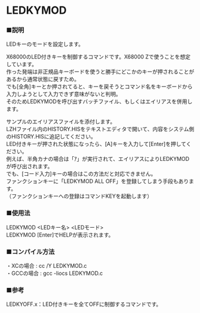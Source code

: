 # LEDKYMOD
### ■説明
LEDキーのモードを設定します。

X68000のLED付きキーを制御するコマンドです。X68000 Zで使うことを想定しています。<br>
作った発端は非正規品キーボードを使うと勝手にどこかのキーが押されることがあるから通常状態に戻すため。<br>
でも[全角]キーとか押されてると、キーを戻そうとコマンド名をキーボードから入力しようとして入力できず意味がないと判明。<br>
そのためLEDKYMODを呼び出すバッチファイル、もしくはエイリアスを併用します。<br>

サンプルのエイリアスファイルを添付します。<br>
LZHファイル内のHISTORY.HISをテキストエディタで開いて、内容をシステム側のHISTORY.HISに追記してください。<br>
LED付きキーが押された状態になったら、[A]キーを入力して[Enter]を押してください。<br>
例えば、半角カナの場合は「ｱ」が実行されて、エイリアスによりLEDKYMODが呼び出されます。<br>
でも、[コード入力]キーの場合はこの方法だと対応できません。<br>
ファンクションキーに「LEDKYMOD ALL OFF」を登録してしまう手段もあります。<br>
（ファンクションキーへの登録はコマンドKEYを起動します）

### ■使用法
LEDKYMOD <LEDキー名> <LEDモード><br>
LEDKYMOD [Enter]でHELPが表示されます。

### ■コンパイル方法
・XCの場合 : cc /Y LEDKYMOD.c<br>
・GCCの場合 : gcc -liocs LEDKYMOD.c

### ■参考
LEDKYOFF.x：LED付きキーを全てOFFに制御するコマンドです。
